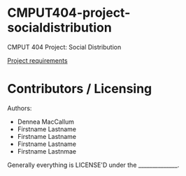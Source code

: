CMPUT404-project-socialdistribution
===================================

CMPUT 404 Project: Social Distribution

[Project requirements](https://github.com/uofa-cmput404/project-socialdistribution/blob/master/project.org) 

Contributors / Licensing
========================

Authors:
    
* Dennea MacCallum
* Firstname Lastname
* Firstname Lastname
* Firstname Lastname
* Firstname Lastnmae

Generally everything is LICENSE'D under the ______________.
